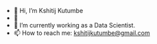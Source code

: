 - 👋 Hi, I’m Kshitij Kutumbe
- 👀 
- 🌱 I’m currently working as a Data Scientist.
- 📫 How to reach me: kshitijkutumbe@gmail.com

<!---
kshitijkutumbe/kshitijkutumbe is a ✨ special ✨ repository because its `README.md` (this file) appears on your GitHub profile.
You can click the Preview link to take a look at your changes.
--->
